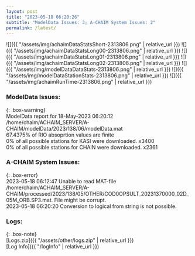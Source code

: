 ```yaml
---
layout: post
title: "2023-05-18 06:20:26"
subtitle: "ModelData Issues: 3; A-CHAIM System Issues: 2"
permalink: /latest/
---
```


![]({{ "/assets/img/achaimDataStatsShort-2313806.png" | relative_url }})
![]({{ "/assets/img/achaimDataStatsLong00-2313806.png" | relative_url }})
![]({{ "/assets/img/achaimDataStatsLong01-2313806.png" | relative_url }})
![]({{ "/assets/img/achaimDataStatsLong02-2313806.png" | relative_url }})
![]({{ "/assets/img/modelDataDataStats-2313806.png" | relative_url }})
![]({{ "/assets/img/modelDataStationStats-2313806.png" | relative_url }})
![]({{ "/assets/img/achaimRunTime-2313806.png" | relative_url }})


### ModelData Issues:  
  
{: .box-warning}  
 ModelData report for 18-May-2023 06:20:12   
 /home/chaim/ACHAIM_SERVER/A-CHAIM/modelData/2023/138/06/modelData.mat   
 67.4375% of RIO absoprtion values are finite   
 0% of all possible stations for KASI were downloaded. x3400   
 0% of all possible stations for CHAIN were downloaded. x2361   
  
### A-CHAIM System Issues:  
  
{: .box-error}  
2023-05-18 06:12:47 Unable to read MAT-file /home/chaim/ACHAIM_SERVER/A-CHAIM/processed/2023/138/05/OTHER/COD0OPSULT_20231370000_02D_05M_ORB.SP3.mat. File might be corrupt.  
2023-05-18 06:20:20 Conversion to logical from string is not possible.  

### Logs:  
  
{: .box-note}  
[Logs.zip]({{ "/assets/other/logs.zip" | relative_url }})  
[Log Info]({{ "/logInfo" | relative_url }})  
